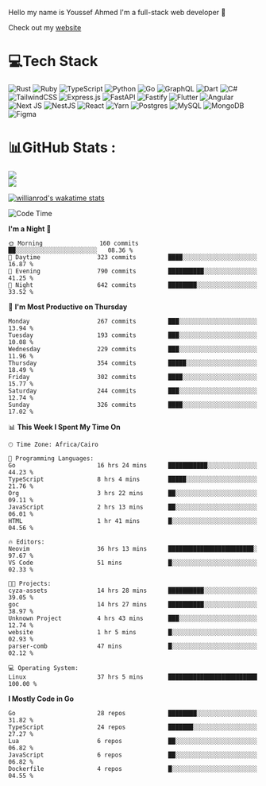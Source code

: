 Hello my name is Youssef Ahmed I'm a full-stack web developer 👋

Check out my [website](https://youssefahmed.vercel.app)
 
# 💻Tech Stack

![Rust](https://img.shields.io/badge/rust-%23000000.svg?style=for-the-badge&logo=rust&logoColor=white) ![Ruby](https://img.shields.io/badge/ruby-%23CC342D.svg?style=for-the-badge&logo=ruby&logoColor=white) ![TypeScript](https://img.shields.io/badge/typescript-%23007ACC.svg?style=for-the-badge&logo=typescript&logoColor=white) ![Python](https://img.shields.io/badge/python-3670A0?style=for-the-badge&logo=python&logoColor=ffdd54) ![Go](https://img.shields.io/badge/go-%2300ADD8.svg?style=for-the-badge&logo=go&logoColor=white) ![GraphQL](https://img.shields.io/badge/-GraphQL-E10098?style=for-the-badge&logo=graphql&logoColor=white) ![Dart](https://img.shields.io/badge/dart-%230175C2.svg?style=for-the-badge&logo=dart&logoColor=white) ![C#](https://img.shields.io/badge/c%23-%23239120.svg?style=for-the-badge&logo=c-sharp&logoColor=white) ![TailwindCSS](https://img.shields.io/badge/tailwindcss-%2338B2AC.svg?style=for-the-badge&logo=tailwind-css&logoColor=white) ![Express.js](https://img.shields.io/badge/express.js-%23404d59.svg?style=for-the-badge&logo=express&logoColor=%2361DAFB) ![FastAPI](https://img.shields.io/badge/FastAPI-005571?style=for-the-badge&logo=fastapi) ![Fastify](https://img.shields.io/badge/fastify-%23000000.svg?style=for-the-badge&logo=fastify&logoColor=white) ![Flutter](https://img.shields.io/badge/Flutter-%2302569B.svg?style=for-the-badge&logo=Flutter&logoColor=white) ![Angular](https://img.shields.io/badge/angular-%23DD0031.svg?style=for-the-badge&logo=angular&logoColor=white) ![Next JS](https://img.shields.io/badge/Next-black?style=for-the-badge&logo=next.js&logoColor=white) ![NestJS](https://img.shields.io/badge/nestjs-%23E0234E.svg?style=for-the-badge&logo=nestjs&logoColor=white) ![React](https://img.shields.io/badge/react-%2320232a.svg?style=for-the-badge&logo=react&logoColor=%2361DAFB) ![Yarn](https://img.shields.io/badge/yarn-%232C8EBB.svg?style=for-the-badge&logo=yarn&logoColor=white) ![Postgres](https://img.shields.io/badge/postgres-%23316192.svg?style=for-the-badge&logo=postgresql&logoColor=white) ![MySQL](https://img.shields.io/badge/mysql-%2300f.svg?style=for-the-badge&logo=mysql&logoColor=white) ![MongoDB](https://img.shields.io/badge/MongoDB-%234ea94b.svg?style=for-the-badge&logo=mongodb&logoColor=white)     ![Figma](https://img.shields.io/badge/figma-%23F24E1E.svg?style=for-the-badge&logo=figma&logoColor=white)

# 📊GitHub Stats :

![](https://github-readme-stats.vercel.app/api?username=joetifa2003&theme=tokyonight&hide_border=false&include_all_commits=false&count_private=false)<br/>
![](https://github-readme-streak-stats.herokuapp.com/?user=joetifa2003&theme=tokyonight&hide_border=false)<br/>

[![willianrod's wakatime stats](https://github-readme-stats.vercel.app/api/wakatime?username=joetifa2003&layout=compact)](https://github.com/anuraghazra/github-readme-stats)
<!--START_SECTION:waka-->
![Code Time](http://img.shields.io/badge/Code%20Time-3%2C335%20hrs%2050%20mins-blue)

**I'm a Night 🦉** 

```text
🌞 Morning                160 commits         ██░░░░░░░░░░░░░░░░░░░░░░░   08.36 % 
🌆 Daytime                323 commits         ████░░░░░░░░░░░░░░░░░░░░░   16.87 % 
🌃 Evening                790 commits         ██████████░░░░░░░░░░░░░░░   41.25 % 
🌙 Night                  642 commits         ████████░░░░░░░░░░░░░░░░░   33.52 % 
```
📅 **I'm Most Productive on Thursday** 

```text
Monday                   267 commits         ███░░░░░░░░░░░░░░░░░░░░░░   13.94 % 
Tuesday                  193 commits         ███░░░░░░░░░░░░░░░░░░░░░░   10.08 % 
Wednesday                229 commits         ███░░░░░░░░░░░░░░░░░░░░░░   11.96 % 
Thursday                 354 commits         █████░░░░░░░░░░░░░░░░░░░░   18.49 % 
Friday                   302 commits         ████░░░░░░░░░░░░░░░░░░░░░   15.77 % 
Saturday                 244 commits         ███░░░░░░░░░░░░░░░░░░░░░░   12.74 % 
Sunday                   326 commits         ████░░░░░░░░░░░░░░░░░░░░░   17.02 % 
```


📊 **This Week I Spent My Time On** 

```text
🕑︎ Time Zone: Africa/Cairo

💬 Programming Languages: 
Go                       16 hrs 24 mins      ███████████░░░░░░░░░░░░░░   44.23 % 
TypeScript               8 hrs 4 mins        █████░░░░░░░░░░░░░░░░░░░░   21.76 % 
Org                      3 hrs 22 mins       ██░░░░░░░░░░░░░░░░░░░░░░░   09.11 % 
JavaScript               2 hrs 13 mins       ██░░░░░░░░░░░░░░░░░░░░░░░   06.01 % 
HTML                     1 hr 41 mins        █░░░░░░░░░░░░░░░░░░░░░░░░   04.56 % 

🔥 Editors: 
Neovim                   36 hrs 13 mins      ████████████████████████░   97.67 % 
VS Code                  51 mins             █░░░░░░░░░░░░░░░░░░░░░░░░   02.33 % 

🐱‍💻 Projects: 
cyza-assets              14 hrs 28 mins      ██████████░░░░░░░░░░░░░░░   39.05 % 
goc                      14 hrs 27 mins      ██████████░░░░░░░░░░░░░░░   38.97 % 
Unknown Project          4 hrs 43 mins       ███░░░░░░░░░░░░░░░░░░░░░░   12.74 % 
website                  1 hr 5 mins         █░░░░░░░░░░░░░░░░░░░░░░░░   02.93 % 
parser-comb              47 mins             █░░░░░░░░░░░░░░░░░░░░░░░░   02.12 % 

💻 Operating System: 
Linux                    37 hrs 5 mins       █████████████████████████   100.00 % 
```

**I Mostly Code in Go** 

```text
Go                       28 repos            ████████░░░░░░░░░░░░░░░░░   31.82 % 
TypeScript               24 repos            ███████░░░░░░░░░░░░░░░░░░   27.27 % 
Lua                      6 repos             ██░░░░░░░░░░░░░░░░░░░░░░░   06.82 % 
JavaScript               6 repos             ██░░░░░░░░░░░░░░░░░░░░░░░   06.82 % 
Dockerfile               4 repos             █░░░░░░░░░░░░░░░░░░░░░░░░   04.55 % 
```




<!--END_SECTION:waka-->
